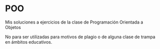 # POO
Mis soluciones a ejercicios de la clase de Programación Orientada a Objetos

No para ser utilizadas para motivos de plagio o de alguna clase de trampa en ámbitos educativos.
